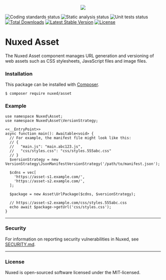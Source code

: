 <p align="center"><img src="https://avatars3.githubusercontent.com/u/45311177?s=200&v=4"></p>

![Coding standards status](https://github.com/nuxed/asset/workflows/coding%20standards/badge.svg?branch=develop)
![Static analysis status](https://github.com/nuxed/asset/workflows/static%20analysis/badge.svg?branch=develop)
![Unit tests status](https://github.com/nuxed/asset/workflows/unit%20tests/badge.svg?branch=develop)
[![Total Downloads](https://poser.pugx.org/nuxed/asset/d/total.svg)](https://packagist.org/packages/nuxed/asset)
[![Latest Stable Version](https://poser.pugx.org/nuxed/asset/v/stable.svg)](https://packagist.org/packages/nuxed/asset)
[![License](https://poser.pugx.org/nuxed/asset/license.svg)](https://packagist.org/packages/nuxed/asset)


# Nuxed Asset

The Nuxed Asset component manages URL generation and versioning of web assets such as CSS stylesheets, JavaScript files and image files. 

### Installation

This package can be installed with [Composer](https://getcomposer.org).

```console
$ composer require nuxed/asset
```

### Example

```hack
use namespace Nuxed\Asset;
use namespace Nuxed\Asset\VersionStrategy;

<<__EntryPoint>>
async function main(): Awaitable<void> {
  // For example, the manifest file might look like this:
  // {
  //   "main.js": "main.abc123.js",
  //   "css/styles.css": "css/styles.555abc.css"
  // }
  $versionStrategy = new VersionStrategy\JsonManifestVersionStrategy('/path/to/manifest.json');

  $cdns = vec[
    'https://asset-s1.example.com/',
    'https://asset-s2.example.com/',
  ];

  $package = new Asset\UrlPackage($cdns, $versionStrategy);

  // https://asset-s2.example.com/css/styles.555abc.css
  echo await $package->getUrl('css/styles.css');
}
```

---

### Security

For information on reporting security vulnerabilities in Nuxed, see [SECURITY.md](SECURITY.md).

---

### License

Nuxed is open-sourced software licensed under the MIT-licensed.

